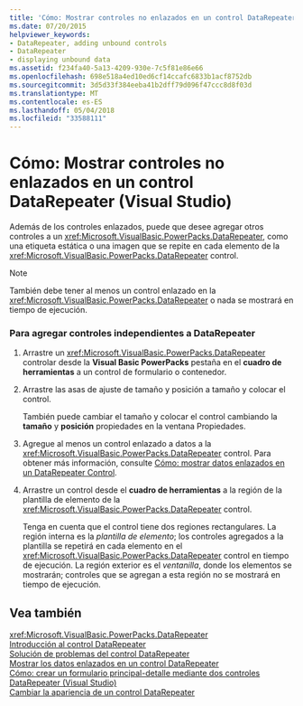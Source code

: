```yaml
---
title: 'Cómo: Mostrar controles no enlazados en un control DataRepeater (Visual Studio)'
ms.date: 07/20/2015
helpviewer_keywords:
- DataRepeater, adding unbound controls
- DataRepeater
- displaying unbound data
ms.assetid: f234fa40-5a13-4209-930e-7c5f81e86e66
ms.openlocfilehash: 698e518a4ed10ed6cf14ccafc6833b1acf8752db
ms.sourcegitcommit: 3d5d33f384eeba41b2dff79d096f47ccc8d8f03d
ms.translationtype: MT
ms.contentlocale: es-ES
ms.lasthandoff: 05/04/2018
ms.locfileid: "33588111"
---
```

# <a name="how-to-display-unbound-controls-in-a-datarepeater-control-visual-studio"></a>Cómo: Mostrar controles no enlazados en un control DataRepeater (Visual Studio)
Además de los controles enlazados, puede que desee agregar otros controles a un <xref:Microsoft.VisualBasic.PowerPacks.DataRepeater>, como una etiqueta estática o una imagen que se repite en cada elemento de la <xref:Microsoft.VisualBasic.PowerPacks.DataRepeater> control.  
  
> [!NOTE]
>  También debe tener al menos un control enlazado en la <xref:Microsoft.VisualBasic.PowerPacks.DataRepeater> o nada se mostrará en tiempo de ejecución.  
  
### <a name="to-add-unbound-controls-to-a-datarepeater"></a>Para agregar controles independientes a DataRepeater  
  
1.  Arrastre un <xref:Microsoft.VisualBasic.PowerPacks.DataRepeater> controlar desde la **Visual Basic PowerPacks** pestaña en el **cuadro de herramientas** a un control de formulario o contenedor.  
  
2.  Arrastre las asas de ajuste de tamaño y posición a tamaño y colocar el control.  
  
     También puede cambiar el tamaño y colocar el control cambiando la **tamaño** y **posición** propiedades en la ventana Propiedades.  
  
3.  Agregue al menos un control enlazado a datos a la <xref:Microsoft.VisualBasic.PowerPacks.DataRepeater> control. Para obtener más información, consulte [Cómo: mostrar datos enlazados en un DataRepeater Control](../../../visual-basic/developing-apps/windows-forms/how-to-display-bound-data-in-a-datarepeater-control-visual-studio.md).  
  
4.  Arrastre un control desde el **cuadro de herramientas** a la región de la plantilla de elemento de la <xref:Microsoft.VisualBasic.PowerPacks.DataRepeater> control.  
  
     Tenga en cuenta que el control tiene dos regiones rectangulares. La región interna es la *plantilla de elemento*; los controles agregados a la plantilla se repetirá en cada elemento en el <xref:Microsoft.VisualBasic.PowerPacks.DataRepeater> control en tiempo de ejecución. La región exterior es el *ventanilla*, donde los elementos se mostrarán; controles que se agregan a esta región no se mostrará en tiempo de ejecución.  
  
## <a name="see-also"></a>Vea también  
 <xref:Microsoft.VisualBasic.PowerPacks.DataRepeater>  
 [Introducción al control DataRepeater](../../../visual-basic/developing-apps/windows-forms/introduction-to-the-datarepeater-control-visual-studio.md)  
 [Solución de problemas del control DataRepeater](../../../visual-basic/developing-apps/windows-forms/troubleshooting-the-datarepeater-control-visual-studio.md)  
 [Mostrar los datos enlazados en un control DataRepeater](../../../visual-basic/developing-apps/windows-forms/how-to-display-bound-data-in-a-datarepeater-control-visual-studio.md)  
 [Cómo: crear un formulario principal-detalle mediante dos controles DataRepeater (Visual Studio)](../../../visual-basic/developing-apps/windows-forms/how-to-create-a-master-detail-form-by-using-two-datarepeater-controls.md)  
 [Cambiar la apariencia de un control DataRepeater](../../../visual-basic/developing-apps/windows-forms/how-to-change-the-appearance-of-a-datarepeater-control-visual-studio.md)

